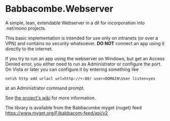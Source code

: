 Babbacombe.Webserver
====================

A simple, lean, extendable Webserver in a dll for incorporation into .net/mono projects.

This basic implementation is intended for use only on intranets (or over a VPN) and contains no security whatsoever. **DO NOT** connect an app using it directly to the internet.  

If you try to run an app using the webserver on Windows, but get an Access Denied error, you either need to run as Administrator or configure the port. On Vista or later you can configure it by entering something like
```
netsh http add urlacl url=http://+:80/ user=DOMAIN\User listen=yes
```
at an Administrator command prompt.

See [the project's wiki](https://github.com/trevorprinn/Babbacombe.Webserver/wiki) for more information.

The library is available from the Babbacombe myget (nuget) feed
https://www.myget.org/F/babbacom-feed/api/v2
